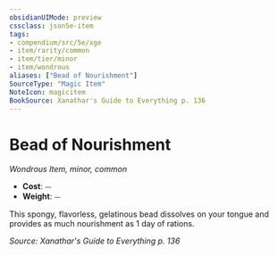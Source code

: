 ```yaml
---
obsidianUIMode: preview
cssclass: json5e-item
tags:
- compendium/src/5e/xge
- item/rarity/common
- item/tier/minor
- item/wondrous
aliases: ["Bead of Nourishment"]
SourceType: "Magic Item"
NoteIcon: magicitem
BookSource: Xanathar's Guide to Everything p. 136
---
```

# Bead of Nourishment
*Wondrous Item, minor, common*  

- **Cost**: ⏤
- **Weight**: ⏤

This spongy, flavorless, gelatinous bead dissolves on your tongue and provides as much nourishment as 1 day of rations.

*Source: Xanathar's Guide to Everything p. 136*